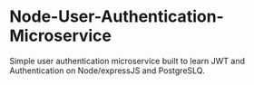 # Node-User-Authentication-Microservice

Simple user authentication microservice built to learn JWT and Authentication on Node/expressJS and PostgreSLQ.

